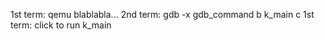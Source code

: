 1st term:
	qemu blablabla...
2nd term:
	gdb -x gdb_command
	b k_main
	c
1st term:
	click to run k_main
